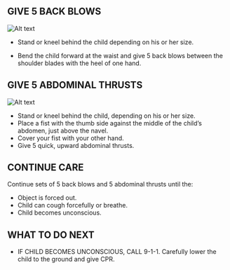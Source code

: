 ## GIVE 5 BACK BLOWS
![Alt text](C:\Users\WeCanCodeIT\source\repos\FirstAide\frontend\public\Images\ChildChoking\childChoking13.jpg)

- Stand or kneel behind the child depending on his or her size.

- Bend the child forward at the waist and give 5 back blows between the shoulder blades with the heel of one hand.

## GIVE 5 ABDOMINAL THRUSTS
![Alt text](C:\Users\WeCanCodeIT\source\repos\FirstAide\frontend\public\Images\ChildChoking\childChoking14.jpg)

- Stand or kneel behind the child, depending on his or her size.
- Place a fist with the thumb side against
  the middle of the child’s abdomen, just
  above the navel.
- Cover your fist with your other hand.
- Give 5 quick, upward abdominal thrusts.

## CONTINUE CARE

Continue sets of 5 back blows and 5
abdominal thrusts until the:

- Object is forced out.
- Child can cough forcefully or breathe.
- Child becomes unconscious.

## WHAT TO DO NEXT

- IF CHILD BECOMES UNCONSCIOUS, CALL 9-1-1. Carefully lower the child to the ground and give CPR.
